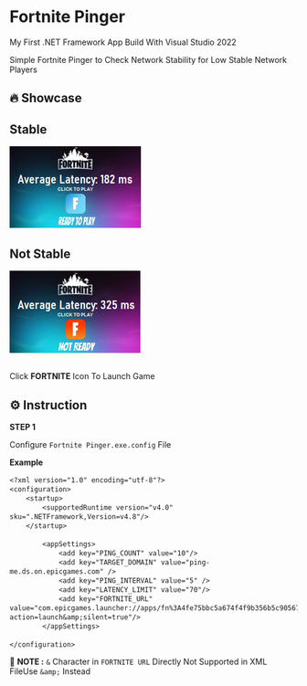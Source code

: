 # Fortnite Pinger
My First .NET Framework App Build With Visual Studio 2022

Simple Fortnite Pinger to Check Network Stability for Low Stable Network Players

## 🔥 Showcase

## Stable

<img src = "https://github.com/salih101/Fortnite-Pinger/blob/master/Docs/outReady.PNG?raw=true">

## Not Stable

<img src = "https://github.com/salih101/Fortnite-Pinger/blob/master/Docs/outNotReady.PNG?raw=true">

##

Click **FORTNITE** Icon To Launch Game

## ⚙️ Instruction
 **STEP 1**
 
Configure `Fortnite Pinger.exe.config` File

**Example**
```
<?xml version="1.0" encoding="utf-8"?>
<configuration>
    <startup> 
        <supportedRuntime version="v4.0" sku=".NETFramework,Version=v4.8"/>
    </startup>
	
		<appSettings>
			<add key="PING_COUNT" value="10"/>
			<add key="TARGET_DOMAIN" value="ping-me.ds.on.epicgames.com" />
			<add key="PING_INTERVAL" value="5" />
			<add key="LATENCY_LIMIT" value="70"/> 
			<add key="FORTNITE_URL" value="com.epicgames.launcher://apps/fn%3A4fe75bbc5a674f4f9b356b5c90567da5%3AFortnite?action=launch&amp;silent=true"/> 
		</appSettings>
	
</configuration>
```
📝 **NOTE :** `&` Character in `FORTNITE URL` Directly Not Supported in XML FileUse `&amp;` Instead





 
 
